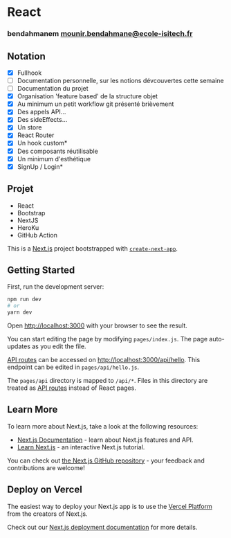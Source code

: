 # React
### bendahmanem mounir.bendahmane@ecole-isitech.fr

## Notation
  - [x] Fullhook
  - [ ] Documentation personnelle, sur les notions dévcouvertes cette semaine
  - [ ] Documentation du projet
  - [x] Organisation 'feature based' de la structure objet
  - [x] Au minimum un petit workflow git présenté brièvement
  - [x] Des appels API...
  - [x] Des sideEffects...
  - [x] Un store
  - [x] React Router
  - [x] Un hook custom*
  - [x] Des composants réutilisable
  - [x] Un minimum d'esthétique 
  - [x] SignUp / Login*

## Projet
  - React
  - Bootstrap 
  - NextJS 
  - HeroKu 
  - GitHub Action


This is a [Next.js](https://nextjs.org/) project bootstrapped with [`create-next-app`](https://github.com/vercel/next.js/tree/canary/packages/create-next-app).

## Getting Started

First, run the development server:

```bash
npm run dev
# or
yarn dev
```

Open [http://localhost:3000](http://localhost:3000) with your browser to see the result.

You can start editing the page by modifying `pages/index.js`. The page auto-updates as you edit the file.

[API routes](https://nextjs.org/docs/api-routes/introduction) can be accessed on [http://localhost:3000/api/hello](http://localhost:3000/api/hello). This endpoint can be edited in `pages/api/hello.js`.

The `pages/api` directory is mapped to `/api/*`. Files in this directory are treated as [API routes](https://nextjs.org/docs/api-routes/introduction) instead of React pages.

## Learn More

To learn more about Next.js, take a look at the following resources:

- [Next.js Documentation](https://nextjs.org/docs) - learn about Next.js features and API.
- [Learn Next.js](https://nextjs.org/learn) - an interactive Next.js tutorial.

You can check out [the Next.js GitHub repository](https://github.com/vercel/next.js/) - your feedback and contributions are welcome!

## Deploy on Vercel

The easiest way to deploy your Next.js app is to use the [Vercel Platform](https://vercel.com/new?utm_medium=default-template&filter=next.js&utm_source=create-next-app&utm_campaign=create-next-app-readme) from the creators of Next.js.

Check out our [Next.js deployment documentation](https://nextjs.org/docs/deployment) for more details.
